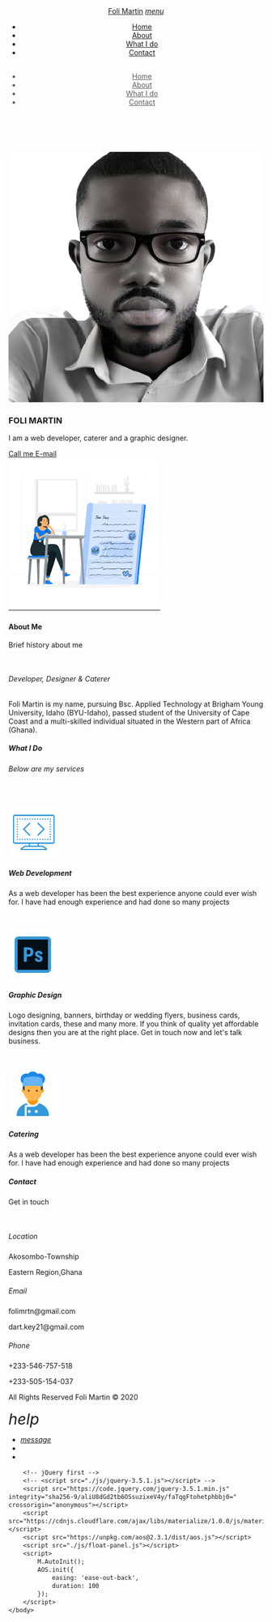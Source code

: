 <!DOCTYPE html>
<html lang="en">
	<head>
		<meta charset="UTF-8">
		<meta name="viewport" content="width=device-width, initial-scale=1.0">
		<title>Foli Martin - Profile</title>
		<link rel="icon" href="./img/profile/me.jpg">
		<!-- icons -->
		<link rel="stylesheet" href="https://pro.fontawesome.com/releases/v5.10.0/css/all.css" integrity="sha384-AYmEC3Yw5cVb3ZcuHtOA93w35dYTsvhLPVnYs9eStHfGJvOvKxVfELGroGkvsg+p" crossorigin="anonymous"/>
		<link href="https://fonts.googleapis.com/icon?family=Material+Icons" rel="stylesheet">
		<!-- <link rel="stylesheet" href="./fonts/material-icons.css"> -->
		<!-- css lib -->
		<link rel="stylesheet" href="https://cdnjs.cloudflare.com/ajax/libs/materialize/1.0.0/css/materialize.min.css">
		<link href="https://unpkg.com/aos@2.3.1/dist/aos.css" rel="stylesheet">
		<!-- <link rel="stylesheet" href="./css/materialize.css"> -->
		<link rel="stylesheet" href="./css/style.css">
	</head>
	<body>
		<header>
			<div class="navbar-fixed">
				<nav class="white z-depth-0">
					<div class="nav-wrapper">
						<div class="container">
							<a href="" class="brand-logo ">Foli Martin</a>
							<a href="#" data-target="mobile-demo" class="sidenav-trigger left"><i class="material-icons blue-text">menu</i></a>
							<ul class="right hide-on-med-and-down">
								<li><a href="#header" class="active">Home</a></li>
								<li><a href="#about" class="scrollspy">About</a></li>
								<li><a href="#what-we-do" class="scrollspy">What I do</a></li>
								<li><a href="#contact" class="scrollspy">Contact</a></li>
							</ul>
						</div>
					</div>
				</nav>
			</div>
			<ul class="sidenav center" id="mobile-demo" style="opacity: 0.7;">
				<div style="margin-top: 30px;">
					<li><a href="">Home</a></li>
					<li><a href="#about">About</a></li>
					<li><a href="#what-we-do">What I do</a></li>
					<li><a href="#contact">Contact</a></li>
				</div>
			</ul>
		</header>
		<br>
		<section id="info" class="section scrollspy">
			<div class="container center">
				<div class="row">
					<div class="col s12">
						<br>
						<img src="./img/profile/me.jpg" class="circle" alt="A picture of Foli Martin">
					</div>
					<div id="hero">
						<div class="col s12">
							<h3 class="center-align">FOLI MARTIN</h3>
							<p class="center">I am a web developer, caterer and a graphic designer.</p>
							<div class="center">
								<a class="btn first-bt" href="tel:+233546757518">
									<span class="fa fa-phone fa-rotate-90"></span> Call me
								</a>
								<a  href="mailto:folimrtn@gmail.com?subject=Need%20Your%20Service" target="_blank" class="btn second-bt">
									<span class="fa fa-comment"></span>
									E-mail
								</a>
							</div>
						</div>
					</div>
				</div>
			</div>
		</section>
		<section id="about" class="section scrollspy">
			<div class="container">
				<div class="row">
					<div class="col s12 m6 pull-1">
						<img src="./img/profile/aboutme.jpg" height="300" class="reponsive-img" style="border-bottom: 2px solid grey;" alt="A mockup image a lady with a dairy">
					</div>
					<div class="col s12 m6 push-1">
						<h4>About Me</h4>
						<p class="blue-text">Brief history about me</p>
						<br>
						<h6>Developer, Designer & Caterer</h6>
						<p>Foli Martin is my name, pursuing Bsc. Applied Technology at Brigham Young University, Idaho (BYU-Idaho), passed student of the University of Cape Coast and a multi-skilled individual situated in the Western part of Africa (Ghana).</p>
					</div>
				</div>
			</div>
		</section>
		<!-- what I do -->
		<section id="what-we-do" class="section scrollspy">
			<div class="container">
				<h5 class="left-align">What I Do</h5>
				<h6 class="left-align blue-text">Below are my services</h6>
				<div class="row center">
					<div class="col s12 l4" data-aos="fade-right" data-aos-duration="3000">
						<br>
						<br>
						<img src="./img/services/web.png" height="100" alt="">
						<h5>Web Development</h5>
						<p>As a web developer has been the best experience anyone could ever wish for. I have had enough experience and had done so many projects</p>
					</div>
					<div class="col s12 l4" data-aos="zoom-in" data-aos-duration="3000">
						<br>
						<br>
						<img src="./img/services/graph.png" alt="">
						<h5>Graphic Design</h5>
						<p>Logo designing, banners, birthday or wedding flyers, business cards, invitation cards, these and many more. If you think of quality yet affordable designs then you are at the right place. Get in touch now and let's talk business.</p>
					</div>
					<div class="col s12 l4" data-aos="fade-left" data-aos-duration="3000">
						<br>
						<br>
						<img src="./img/services/chef.png" alt="">
						<h5>Catering</h5>
						<p>As a web developer has been the best experience anyone could ever wish for. I have had enough experience and had done so many projects</p>
					</div>
				</div>
			</div>
		</section>
		<!-- contact -->
		<section id="contact" class="section scrollspy">
			<div class="container">
				<div class="row">
					<h5 class="left-align">Contact</h5>
					<p class="left-align blue-text">Get in touch</p>
					<br>
					<div class="col s12 m4 center">
						<div class="card" data-aos="flip-left" data-aos-duration="3000">
							<div class="card-content">
								<i class="fa fa-location-arrow"></i>
								<h5 class="card-title" style="font-weight: 400">Location</h5>
								<p>Akosombo-Township</p>
								<p>Eastern Region,Ghana</p>
							</div>
						</div>
					</div>
					<div class="col s12 m4 center">
						<div class="card" data-aos="flip-up" data-aos-duration="3000">
							<div class="card-content">
								<i class="fa fa-envelope"></i>
								<h5 class="card-title" style="font-weight: 400">Email</h5>
								<p>folimrtn@gmail.com</p>
								<p>dart.key21@gmail.com</p>
							</div>
						</div>
					</div>
					<div class="col s12 m4 center">
						<div class="card" data-aos="flip-right" data-aos-duration="3000">
							<div class="card-content">
								<i class="fa fa-phone fa-rotate-90"></i>
								<h5 class="card-title" style="font-weight: 400">Phone</h5>
								<p>+233-546-757-518</p>
								<p>+233-505-154-037</p>
							</div>
						</div>
					</div>
				</div>
			</div>
		</section>
		<!-- footer -->
		<footer>
			<div class="container center">
				All Rights Reserved Foli Martin &copy; 2020
				<br>
				<br>
			</div>
		</footer>
		<!-- back to top button -->
		<div id="backtop"><i class="fa fa-arrow-up" style="position: relative; top:3px;"></i></div>
		<!-- button/social icons -->
		<div class="fixed-action-btn">
			<a class="btn-floating blue">
				<i class="material-icons" style="font-size: 30px !important;">help</i>
			</a>
			<ul>
				<li>
					<a href="sms:+233546757518&body=Hi there I'd like to request your service." class="btn-floating grey tooltipped" target="_blank" data-position="left" data-tooltip="SMS"><i class="material-icons">message</i>
					</a>
				</li>
				<li>
					<a href="https://www.messenger.com/t/cheflee21" class="btn-floating blue tooltipped" target="_blank" data-position="left" data-tooltip="Facebook"><i class="fab fa-facebook-messenger"></i>
					</a>
				</li>
				<li>
					<a href="https://wa.link/vvo3m0" class="btn-floating green tooltipped" target="_blank" data-position="left" data-tooltip="Whatsapp"><i class="fab fa-whatsapp"></i>
					</a>
				</li>
			</ul>
		</div>
		
		<!-- jQuery first -->
		<!-- <script src="./js/jquery-3.5.1.js"></script> -->
		<script src="https://code.jquery.com/jquery-3.5.1.min.js" integrity="sha256-9/aliU8dGd2tb6OSsuzixeV4y/faTqgFtohetphbbj0=" crossorigin="anonymous"></script>
		<script src="https://cdnjs.cloudflare.com/ajax/libs/materialize/1.0.0/js/materialize.min.js"></script>
		<script src="https://unpkg.com/aos@2.3.1/dist/aos.js"></script>
		<script src="./js/float-panel.js"></script>
		<script>
			M.AutoInit();
			AOS.init({
				easing: 'ease-out-back',
				duration: 100
			});
		</script>
	</body>
</html>